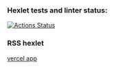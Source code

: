 ### Hexlet tests and linter status:
[![Actions Status](https://github.com/alekseevgr/frontend-project-11/actions/workflows/hexlet-check.yml/badge.svg)](https://github.com/alekseevgr/frontend-project-11/actions)


### RSS hexlet

[vercel app](https://rsshexlet-nu.vercel.app/)